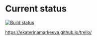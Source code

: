 # Current status

[![Build status](https://ci.appveyor.com/api/projects/status/t1kqaxcysvb8w5gl?svg=true)](https://ci.appveyor.com/project/EkaterinaMarkeeva/trello)

https://ekaterinamarkeeva.github.io/trello/
